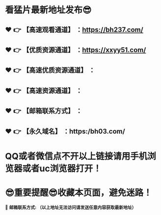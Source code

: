 # 看猛片最新地址发布:sunglasses:
:heart: :point_right: 【高速观看通道】 ：https://bh237.com/
------
:heart: :point_right: 【优质资源通道】 ：https://xxyy51.com/
------
:heart: :point_right: 【高速优质资源通道】 ：
------
:heart: :point_right: 【高速资源通道】 ：
------
:heart: :point_right: 【邮箱联系方式】 ：
------
:heart: :point_right: 【永久域名】 ：https:/bh03.com/    
------
# QQ或者微信点不开以上链接请用手机浏览器或者uc浏览器打开！
# :sunglasses:重要提醒:sunglasses:收藏本页面，避免迷路！
:e-mail: __邮箱联系方式: （以上地址无法访问请发送任意内容获取最新地址）__
